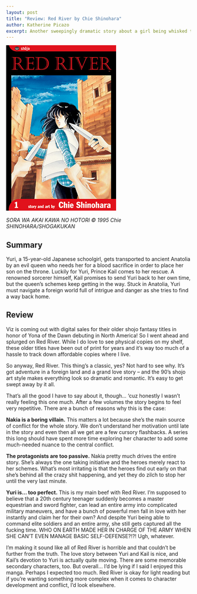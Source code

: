 ```yaml
---
layout: post
title: "Review: Red River by Chie Shinohara"
author: Katherine Picazo
excerpt: Another sweepingly dramatic story about a girl being whisked to another world. But with less character development.
---
```


![Red River Volume 1](/assets/img/red-river-vol-1.jpg)

*SORA WA AKAI KAWA NO HOTORI © 1995 Chie SHINOHARA/SHOGAKUKAN*

## Summary

Yuri, a 15-year-old Japanese schoolgirl, gets transported to ancient Anatolia by an evil queen who needs her for a blood sacrifice in order to place her son on the throne. Luckily for Yuri, Prince Kail comes to her rescue. A renowned sorcerer himself, Kail promises to send Yuri back to her own time, but the queen’s schemes keep getting in the way. Stuck in Anatolia, Yuri must navigate a foreign world full of intrigue and danger as she tries to find a way back home.

## Review

Viz is coming out with digital sales for their older shojo fantasy titles in honor of Yona of the Dawn debuting in North America! So I went ahead and splurged on Red River. While I do love to see physical copies on my shelf, these older titles have been out of print for years and it’s way too much of a hassle to track down affordable copies where I live.

So anyway, Red River. This thing’s a classic, yes? Not hard to see why. It’s got adventure in a foreign land and a grand love story – and the 90’s shojo art style makes everything look so dramatic and romantic. It’s easy to get swept away by it all.

That’s all the good I have to say about it, though… ‘cuz honestly I wasn’t really feeling this one much. After a few volumes the story begins to feel very repetitive. There are a bunch of reasons why this is the case:

**Nakia is a boring villain.** This matters a lot because she’s the main source of conflict for the whole story. We don’t understand her motivation until late in the story and even then all we get are a few cursory flashbacks. A series this long should have spent more time exploring her character to add some much-needed nuance to the central conflict.

**The protagonists are too passive.** Nakia pretty much drives the entire story. She’s always the one taking initiative and the heroes merely react to her schemes. What’s most irritating is that the heroes find out early on that she’s behind all the crazy shit happening, and yet they do zilch to stop her until the very last minute.

**Yuri is... too perfect.** This is my main beef with Red River. I’m supposed to believe that a 20th century teenager suddenly becomes a master equestrian and sword fighter, can lead an entire army into complicated military maneuvers, and have a bunch of powerful men fall in love with her instantly and claim her for their own? And despite Yuri being able to command elite soldiers and an entire army, she still gets captured all the fucking time. WHO ON EARTH MADE HER IN CHARGE OF THE ARMY WHEN SHE CAN’T EVEN MANAGE BASIC SELF-DEFENSE?!?! Ugh, whatever.

I’m making it sound like all of Red River is horrible and that couldn’t be further from the truth. The love story between Yuri and Kail is nice, and Kail’s devotion to Yuri is actually quite moving. There are some memorable secondary characters, too. But overall… I’d be lying if I said I enjoyed this manga. Perhaps I expected too much. Red River is okay for light reading but if you’re wanting something more complex when it comes to character development and conflict, I’d look elsewhere.